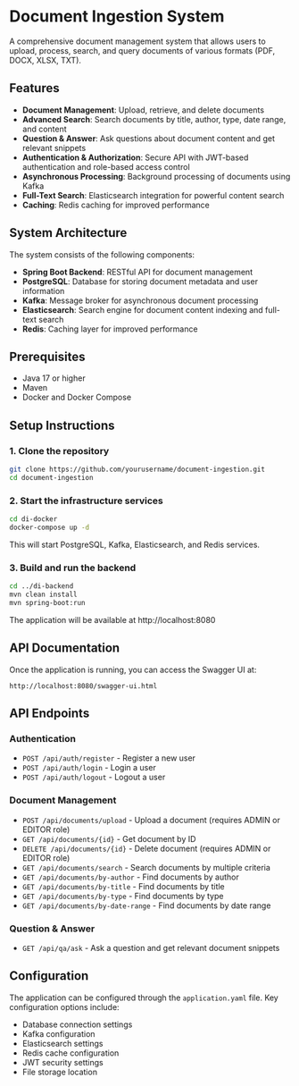 # Document Ingestion System

A comprehensive document management system that allows users to upload, process, search, and query documents of various formats (PDF, DOCX, XLSX, TXT).

## Features

- **Document Management**: Upload, retrieve, and delete documents
- **Advanced Search**: Search documents by title, author, type, date range, and content
- **Question & Answer**: Ask questions about document content and get relevant snippets
- **Authentication & Authorization**: Secure API with JWT-based authentication and role-based access control
- **Asynchronous Processing**: Background processing of documents using Kafka
- **Full-Text Search**: Elasticsearch integration for powerful content search
- **Caching**: Redis caching for improved performance

## System Architecture

The system consists of the following components:

- **Spring Boot Backend**: RESTful API for document management
- **PostgreSQL**: Database for storing document metadata and user information
- **Kafka**: Message broker for asynchronous document processing
- **Elasticsearch**: Search engine for document content indexing and full-text search
- **Redis**: Caching layer for improved performance

## Prerequisites

- Java 17 or higher
- Maven
- Docker and Docker Compose

## Setup Instructions

### 1. Clone the repository

```bash
git clone https://github.com/yourusername/document-ingestion.git
cd document-ingestion
```

### 2. Start the infrastructure services

```bash
cd di-docker
docker-compose up -d
```

This will start PostgreSQL, Kafka, Elasticsearch, and Redis services.

### 3. Build and run the backend

```bash
cd ../di-backend
mvn clean install
mvn spring-boot:run
```

The application will be available at http://localhost:8080

## API Documentation

Once the application is running, you can access the Swagger UI at:

```
http://localhost:8080/swagger-ui.html
```

## API Endpoints

### Authentication

- `POST /api/auth/register` - Register a new user
- `POST /api/auth/login` - Login a user
- `POST /api/auth/logout` - Logout a user

### Document Management

- `POST /api/documents/upload` - Upload a document (requires ADMIN or EDITOR role)
- `GET /api/documents/{id}` - Get document by ID
- `DELETE /api/documents/{id}` - Delete document (requires ADMIN or EDITOR role)
- `GET /api/documents/search` - Search documents by multiple criteria
- `GET /api/documents/by-author` - Find documents by author
- `GET /api/documents/by-title` - Find documents by title
- `GET /api/documents/by-type` - Find documents by type
- `GET /api/documents/by-date-range` - Find documents by date range

### Question & Answer

- `GET /api/qa/ask` - Ask a question and get relevant document snippets

## Configuration

The application can be configured through the `application.yaml` file. Key configuration options include:

- Database connection settings
- Kafka configuration
- Elasticsearch settings
- Redis cache configuration
- JWT security settings
- File storage location

